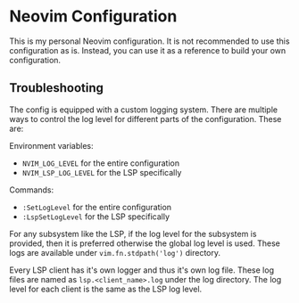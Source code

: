 # Neovim Configuration

This is my personal Neovim configuration. It is not recommended to use this
configuration as is. Instead, you can use it as a reference to build your own
configuration.

## Troubleshooting

The config is equipped with a custom logging system. There are multiple ways to
control the log level for different parts of the configuration. These are:

Environment variables:

- `NVIM_LOG_LEVEL` for the entire configuration
- `NVIM_LSP_LOG_LEVEL` for the LSP specifically

Commands:

- `:SetLogLevel` for the entire configuration
- `:LspSetLogLevel` for the LSP specifically

For any subsystem like the LSP, if the log level for the subsystem is provided,
then it is preferred otherwise the global log level is used. These logs are
available under `vim.fn.stdpath('log')` directory.

Every LSP client has it's own logger and thus it's own log file. These log files
are named as `lsp.<client_name>.log` under the log directory. The log level for
each client is the same as the LSP log level.
